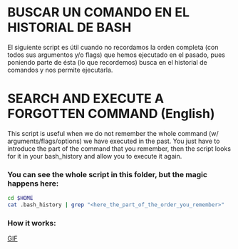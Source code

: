 # BUSCAR UN COMANDO EN EL HISTORIAL DE BASH
El siguiente script es útil cuando no recordamos la orden completa (con todos sus argumentos y/o flags) que hemos ejecutado en el pasado, pues poniendo parte de ésta (lo que recordemos) busca en el historial de comandos y nos permite ejecutarla.

# SEARCH AND EXECUTE A FORGOTTEN COMMAND (English)
This script is useful when we do not remember the whole command (w/ arguments/flags/options) we have executed in the past. You just have to introduce the part of the command that you remember, then the script looks for it in your bash_history and allow you to execute it again.

### You can see the whole script in this folder, but the magic happens here:
```sh
cd $HOME
cat .bash_history | grep "<here_the_part_of_the_order_you_remember>"
```
### How it works:

[GIF](https://gfycat.com/AmpleInferiorBinturong)
